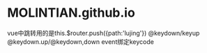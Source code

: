 # MOLINTIAN.github.io

vue中跳转用的是this.$router.push({path:'lujing'})
@keydown/keyup   @keydown.up/@keydown,down    event绑定keycode

